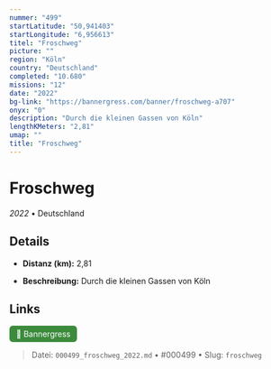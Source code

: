 ```yaml
---
nummer: "499"
startLatitude: "50,941403"
startLongitude: "6,956613"
titel: "Froschweg"
picture: ""
region: "Köln"
country: "Deutschland"
completed: "10.680"
missions: "12"
date: "2022"
bg-link: "https://bannergress.com/banner/froschweg-a707"
onyx: "0"
description: "Durch die kleinen Gassen von Köln"
lengthKMeters: "2,81"
umap: ""
title: "Froschweg"
---
```

# Froschweg

*2022* • Deutschland



## Details
- **Distanz (km):** 2,81



- **Beschreibung:** Durch die kleinen Gassen von Köln


## Links
<div style="margin-top: 0.5em;">
<a href="https://bannergress.com/banner/froschweg-a707" target="_blank" style="display:inline-block;margin-right:8px;padding:6px 12px;background-color:#3c8b3c;color:white;text-decoration:none;border-radius:6px;">🔗 Bannergress</a>

</div>


> Datei: `000499_froschweg_2022.md` • #000499 • Slug: `froschweg`
